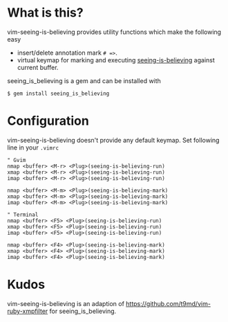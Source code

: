 What is this?
==================================
vim-seeing-is-believing provides utility functions which make the following easy

* insert/delete annotation mark `# =>`.
* virtual keymap for marking and executing [seeing-is-believing](https://github.com/JoshCheek/seeing_is_believing) against current buffer.

seeing_is_believing is a gem and can be installed with 

    $ gem install seeing_is_believing

Configuration
==================================
vim-seeing-is-believing doesn't provide any default keymap.
Set following line in your `.vimrc`

    " Gvim
    nmap <buffer> <M-r> <Plug>(seeing-is-believing-run)
    xmap <buffer> <M-r> <Plug>(seeing-is-believing-run)
    imap <buffer> <M-r> <Plug>(seeing-is-believing-run)

    nmap <buffer> <M-m> <Plug>(seeing-is-believing-mark)
    xmap <buffer> <M-m> <Plug>(seeing-is-believing-mark)
    imap <buffer> <M-m> <Plug>(seeing-is-believing-mark)

    " Terminal
    nmap <buffer> <F5> <Plug>(seeing-is-believing-run)
    xmap <buffer> <F5> <Plug>(seeing-is-believing-run)
    imap <buffer> <F5> <Plug>(seeing-is-believing-run)

    nmap <buffer> <F4> <Plug>(seeing-is-believing-mark)
    xmap <buffer> <F4> <Plug>(seeing-is-believing-mark)
    imap <buffer> <F4> <Plug>(seeing-is-believing-mark)

Kudos
==================================
vim-seeing-is-believing is an adaption of https://github.com/t9md/vim-ruby-xmpfilter for seeing_is_believing.
